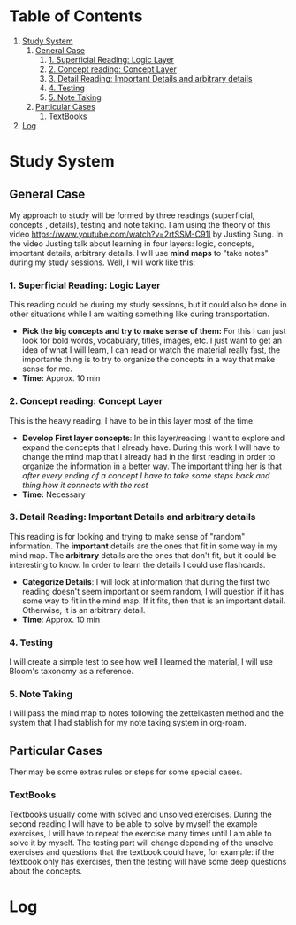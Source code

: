 
# Table of Contents

1.  [Study System](#org172b114)
    1.  [General Case](#org76ea877)
        1.  [1. Superficial Reading: Logic Layer](#orgca552fc)
        2.  [2. Concept reading: Concept Layer](#orga18b387)
        3.  [3. Detail Reading: Important Details and arbitrary details](#org1a34d9c)
        4.  [4. Testing](#org5d117ad)
        5.  [5. Note Taking](#org2c688e1)
    2.  [Particular Cases](#org9a17a85)
        1.  [TextBooks](#orgee0eea9)
2.  [Log](#org415f76c)



<a id="org172b114"></a>

# Study System


<a id="org76ea877"></a>

## General Case

My approach to study will be formed by three readings (superficial, concepts , details), testing and note taking. I am using the theory of this video <https://www.youtube.com/watch?v=2rtSSM-C91I> by Justing Sung. In the video Justing talk about learning in four layers: logic, concepts, important details, arbitrary details.
I will use **mind maps** to "take notes" during my study sessions. Well, I will work like this:


<a id="orgca552fc"></a>

### 1. Superficial Reading: Logic Layer

This reading could be during my study sessions, but it could also be done in other situations while I am waiting something like during transportation.

-   **Pick the big concepts and try to make sense of them:** For this I can just look for bold words, vocabulary, titles, images, etc. I just want to get an idea of what I will learn, I can read or watch the material really fast, the importante thing is to try to organize the concepts in a way that make sense for me.
-   **Time:** Approx. 10 min


<a id="orga18b387"></a>

### 2. Concept reading: Concept Layer

This is the heavy reading. I have to be in this layer most of the time.

-   **Develop First layer concepts**: In this layer/reading I want to explore and expand the concepts that I already have. During this work I will have to change the mind map that I already had in the first reading in order to organize the information in a better way. The important thing her is that *after every ending of a concept I have to take some steps back and thing how it connects with the rest*
-   **Time:** Necessary


<a id="org1a34d9c"></a>

### 3. Detail Reading: Important Details and arbitrary details

This reading is for looking and trying to make sense of "random" information. The **important** details are the ones that fit in some way in my mind map. The **arbitrary** details are the ones that don't fit, but it could be interesting to know. In order to learn the details I could use flashcards.

-   **Categorize Details**: I will look at information that during the first two reading doesn't seem important or seem random, I will question if it has some way to fit in the mind map. If it fits, then that is an important detail. Otherwise, it is an arbitrary detail.
-   **Time**: Approx. 10 min


<a id="org5d117ad"></a>

### 4. Testing

I will create a simple test to see how well I learned the material, I will use Bloom's taxonomy as a reference.


<a id="org2c688e1"></a>

### 5. Note Taking

I will pass the mind map to notes following the zettelkasten method and the system that I had stablish for my note taking system in org-roam.


<a id="org9a17a85"></a>

## Particular Cases

Ther may be some extras rules or steps for some special cases.


<a id="orgee0eea9"></a>

### TextBooks

Textbooks usually come with solved and unsolved exercises. During the second reading I will have to be able to solve by myself the example exercises, I will have to repeat the exercise many times until I am able to solve it by myself.
The testing part will change depending of the unsolve exercises and questions that the textbook could have, for example: if the textbook only has exercises, then the testing will have some deep questions about the concepts. 


<a id="org415f76c"></a>

# Log

